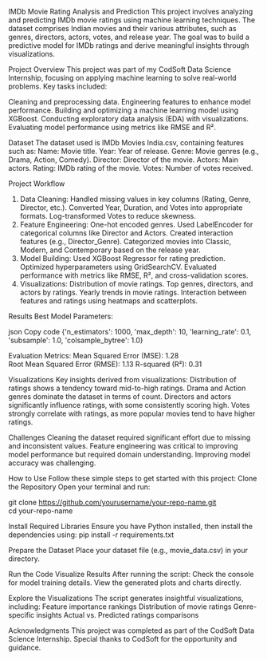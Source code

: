 IMDb Movie Rating Analysis and Prediction
This project involves analyzing and predicting IMDb movie ratings using machine learning techniques. The dataset comprises Indian movies and their various attributes,
such as genres, directors, actors, votes, and release year. The goal was to build a predictive model for IMDb ratings and derive meaningful insights through visualizations.

Project Overview
This project was part of my CodSoft Data Science Internship, focusing on applying machine learning to solve real-world problems. Key tasks included:

Cleaning and preprocessing data.
Engineering features to enhance model performance.
Building and optimizing a machine learning model using XGBoost.
Conducting exploratory data analysis (EDA) with visualizations.
Evaluating model performance using metrics like RMSE and R².

Dataset
The dataset used is IMDb Movies India.csv, containing features such as:
Name: Movie title.
Year: Year of release.
Genre: Movie genres (e.g., Drama, Action, Comedy).
Director: Director of the movie.
Actors: Main actors.
Rating: IMDb rating of the movie.
Votes: Number of votes received.

Project Workflow
1. Data Cleaning:
Handled missing values in key columns (Rating, Genre, Director, etc.).
Converted Year, Duration, and Votes into appropriate formats.
Log-transformed Votes to reduce skewness.
2. Feature Engineering:
One-hot encoded genres.
Used LabelEncoder for categorical columns like Director and Actors.
Created interaction features (e.g., Director_Genre).
Categorized movies into Classic, Modern, and Contemporary based on the release year.
3. Model Building:
Used XGBoost Regressor for rating prediction.
Optimized hyperparameters using GridSearchCV.
Evaluated performance with metrics like RMSE, R², and cross-validation scores.
4. Visualizations:
Distribution of movie ratings.
Top genres, directors, and actors by ratings.
Yearly trends in movie ratings.
Interaction between features and ratings using heatmaps and scatterplots.

Results
Best Model Parameters:

json
Copy code
{'n_estimators': 1000, 'max_depth': 10, 'learning_rate': 0.1, 'subsample': 1.0, 'colsample_bytree': 1.0}

Evaluation Metrics:
Mean Squared Error (MSE): 1.28      
Root Mean Squared Error (RMSE): 1.13
R-squared (R²): 0.31

Visualizations
Key insights derived from visualizations:
Distribution of ratings shows a tendency toward mid-to-high ratings.
Drama and Action genres dominate the dataset in terms of count.
Directors and actors significantly influence ratings, with some consistently scoring high.
Votes strongly correlate with ratings, as more popular movies tend to have higher ratings.

Challenges
Cleaning the dataset required significant effort due to missing and inconsistent values.
Feature engineering was critical to improving model performance but required domain understanding.
Improving model accuracy was challenging.

How to Use
Follow these simple steps to get started with this project:
Clone the Repository
Open your terminal and run:

git clone https://github.com/yourusername/your-repo-name.git  
cd your-repo-name  

Install Required Libraries
Ensure you have Python installed, then install the dependencies using:
pip install -r requirements.txt  

Prepare the Dataset
Place your dataset file (e.g., movie_data.csv) in your directory.

Run the Code
Visualize Results
After running the script:
Check the console for model training details.
View the generated plots and charts directly.

Explore the Visualizations
The script generates insightful visualizations, including:
Feature importance rankings
Distribution of movie ratings
Genre-specific insights
Actual vs. Predicted ratings comparisons

Acknowledgments
This project was completed as part of the CodSoft Data Science Internship. Special thanks to CodSoft for the opportunity and guidance.
